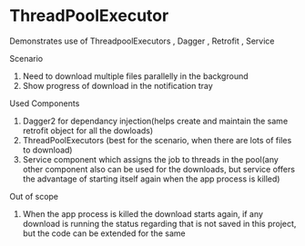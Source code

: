 # ThreadPoolExecutor
Demonstrates use of ThreadpoolExecutors , Dagger , Retrofit , Service

Scenario

1) Need to download multiple files parallelly in the background
2) Show progress of download in the notification tray

Used Components

1) Dagger2 for dependancy injection(helps create and maintain the same retrofit object for all the dowloads)
2) ThreadPoolExecutors (best for the scenario, when there are lots of files to download)
3) Service component which assigns the job to threads in the pool(any other component also can be used for the downloads, but service offers the advantage of starting itself again when the app process is killed)

Out of scope

1) When the app process is killed the download starts again, if any download is running the status regarding that is not saved in this project, but the code can be extended for the same



